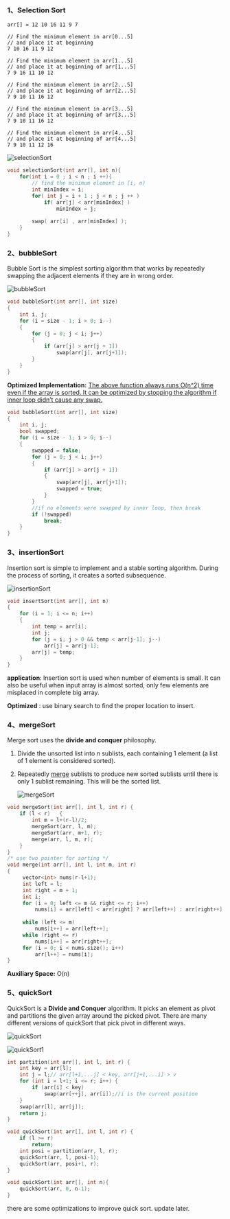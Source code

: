 ### 1、Selection Sort

```
arr[] = 12 10 16 11 9 7

// Find the minimum element in arr[0...5]
// and place it at beginning
7 10 16 11 9 12

// Find the minimum element in arr[1...5]
// and place it at beginning of arr[1...5]
7 9 16 11 10 12

// Find the minimum element in arr[2...5]
// and place it at beginning of arr[2...5]
7 9 10 11 16 12

// Find the minimum element in arr[3...5]
// and place it at beginning of arr[3...5]
7 9 10 11 16 12

// Find the minimum element in arr[4...5]
// and place it at beginning of arr[4...5]
7 9 10 11 12 16
```

![selectionSort](../../pic/Snipaste_2018-10-20_23-54-57.png)

```c++
void selectionSort(int arr[], int n){
    for(int i = 0 ; i < n ; i ++){
        // find the minimum element in [i, n)
        int minIndex = i;
        for( int j = i + 1 ; j < n ; j ++ )
            if( arr[j] < arr[minIndex] )
                minIndex = j;
                
        swap( arr[i] , arr[minIndex] );
    }
}
```

### 2、bubbleSort

Bubble Sort is the simplest sorting algorithm that works by repeatedly swapping the adjacent elements if they are in wrong order.

![bubbleSort](../../pic/Bubble-sort-example-300px.gif)

```c++
void bubbleSort(int arr[], int size)
{
    int i, j;
    for (i = size - 1; i > 0; i--)
    {
        for (j = 0; j < i; j++)
        {
            if (arr[j] > arr[j + 1])
                swap(arr[j], arr[j+1]);
        }
    }
}

```

**Optimized Implementation:**
[The above function always runs O(n^2) time even if the array is sorted. It can be optimized by stopping the algorithm if inner loop didn’t cause any swap.](https://www.geeksforgeeks.org/bubble-sort/)

```c++
void bubbleSort(int arr[], int size)
{
    int i, j;
    bool swapped;
    for (i = size - 1; i > 0; i--)
    {
    	swapped = false;
        for (j = 0; j < i; j++)
        {
            if (arr[j] > arr[j + 1])
            {
                swap(arr[j], arr[j+1]);
                swapped = true;
            }            
        }
        //if no elements were swapped by inner loop, then break
        if (!swapped)
            break;
    }
}
```

### 3、insertionSort

Insertion sort is simple to implement and a stable sorting algorithm. During the process of sorting, it creates a sorted subsequence. 

![insertionSort](../../pic/Insertion-sort-example.gif)

```c++
void insertSort(int arr[], int n)
{   
    for (i = 1; i <= n; i++)
    {
        int temp = arr[i];
        int j;
        for (j = i; j > 0 && temp < arr[j-1]; j--)
        	arr[j] = arr[j-1];        
    	arr[j] = temp;
    }    
}
```

__application__: Insertion sort is used when number of elements is small. It can also be useful when input array is almost sorted, only few elements are misplaced in complete big array.

__Optimized__ : use binary search to find the proper location to insert.

### 4、mergeSort

Merge sort uses the **divide and conquer** philosophy. 

1. Divide the unsorted list into *n* sublists, each containing 1 element (a list of 1 element is considered sorted).

2. Repeatedly [merge](https://en.wikipedia.org/wiki/Merge_algorithm) sublists to produce new sorted sublists until there is only 1 sublist remaining. This will be the sorted list.

   ![mergeSort](../../pic/Merge-sort-example-300px.gif)


```c++
void mergeSort(int arr[], int l, int r) {
    if (l < r)   {
        int m = l+(r-l)/2;
        mergeSort(arr, l, m);
        mergeSort(arr, m+1, r);
        merge(arr, l, m, r);
    }
}
/* use two pointer for sorting */
void merge(int arr[], int l, int m, int r)
{
     vector<int> nums(r-l+1);
     int left = l;
     int right = m + 1;
     int i;
     for (i = 0; left <= m && right <= r; i++)
         nums[i] = arr[left] < arr[right] ? arr[left++] : arr[right++];
    
     while (left <= m)
         nums[i++] = arr[left++];
     while (right <= r)
         nums[i++] = arr[right++];
     for (i = 0; i < nums.size(); i++)
         arr[l++] = nums[i];
}
```

**Auxiliary Space:** O(n)

### 5、quickSort

QuickSort is a __Divide and Conquer__ algorithm. It picks an element as pivot and partitions the given array around the picked pivot. There are many different versions of quickSort that pick pivot in different ways.

![quickSort](../../pic/Quicksort-example.gif)



![quickSort1](../../pic/Sorting_quicksort_anim.gif)



```c++
int partition(int arr[], int l, int r) {
    int key = arr[l];
    int j = l;// arr[l+1,...j] < key, arr[j+1,...i] > v
    for (int i = l+1; i <= r; i++) {
        if (arr[i] < key)
            swap(arr[++j], arr[i]);//i is the current position
    }
    swap(arr[l], arr[j]);
    return j;
}

void quickSort(int arr[], int l, int r) {
    if (l >= r)
        return;
    int posi = partition(arr, l, r);
    quickSort(arr, l, posi-1);
    quickSort(arr, posi+1, r);
}

void quickSort(int arr[], int n){
    quickSort(arr, 0, n-1);
}
```

there are some optimizations to improve quick sort. update later.